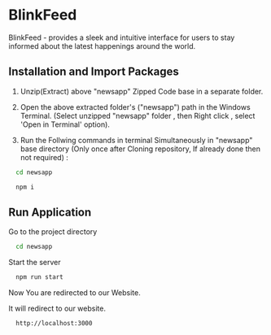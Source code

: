 
# BlinkFeed

 BlinkFeed - provides a sleek and intuitive interface for users to stay informed about the latest happenings around the world.


## Installation and Import Packages

1. Unzip(Extract) above "newsapp" Zipped Code base in a separate folder.
2. Open the above extracted folder's ("newsapp") path in the Windows Terminal. (Select unzipped "newsapp" folder , then Right click , select 'Open in Terminal' option).

3. Run the Follwing commands in terminal Simultaneously in       "newsapp" base directory (Only once after Cloning repository, If already done then not required) :
```bash
  cd newsapp
```
```bash
  npm i
```




## Run Application

Go to the project directory

```bash
  cd newsapp
```

Start the server

```bash
  npm run start
```

Now You are redirected to our Website.


It will redirect to our website.
```bash
  http://localhost:3000
```

